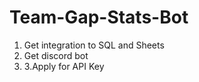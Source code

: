 # Team-Gap-Stats-Bot

1. Get integration to SQL and Sheets
2. Get discord bot
3. 3.Apply for API Key
